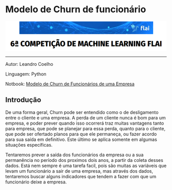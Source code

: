 # Modelo de Churn de funcionário
<p align="center">
<img src="https://raw.githubusercontent.com/LeandroCoelhos/Modelo_Churn_Funcionario/main/data/Banner%206.png">
</p>

----

Autor: Leandro Coelho

Linguagem: Python

Notbook: [Modelo de Churn de Funcionários de uma Empresa](https://github.com/LeandroCoelhos/Modelo_Churn_Funcionario/blob/main/6%20Compei%C3%A7%C3%A3o%20Modelagem.ipynb)


Introdução
----
  De uma forma geral, Churn pode ser entendido como o de desligamento entre o cliente e uma empresa. 
  A perda de um cliente nunca é bom para um empresa, e poder prever quando isso ocorrerá traz muitas vantagens tanto para empresa, que pode se planejar para essa perda, quanto para o cliente, que pode ser ofertado planos para que ele permaneça, ou fazer acordo para sua saída em definitivo. Este último se aplica somente em algumas situações específicas.

  Tentaremos prever a saída dos funcionários da empresa ou a sua permanência no período dos proximos dois anos, a partir da coleta desses dados. Está nem sempre é uma tarefa facil, pois são muitas as variáveis que levam um funcionário a sair de uma empresa, mas através dos dados, tentaremos buscar alguns indicadores que tendem a fazer com que um funcionário deixe a empresa.
